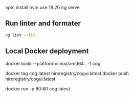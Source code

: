 npm install
nvm use 18.20
ng serve

## Run linter and formater
```sh
ng lint --fix
```

## Local Docker deployment

docker build --platform=linux/amd64 . -t cog

docker tag cog:latest hiroregistry/cogui:latest
docker push hiroregistry/cogui:latest

docker run -p 80:80 cog:latest
